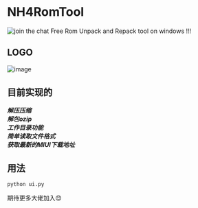 # NH4RomTool    

![join the chat](https://img.shields.io/badge/LICENSE-Apache%202.0-orange)
Free Rom Unpack and Repack tool on windows !!!

## LOGO
![image](https://github.com/affggh/NH4RomTool/blob/master/bin/logo.png)

## 目前实现的
***解压压缩***    
***解包ozip***    
***工作目录功能***    
***简单读取文件格式***    
***获取最新的MIUI下载地址***    

## 用法
``` Batchfile
python ui.py
```
    
期待更多大佬加入:blush: